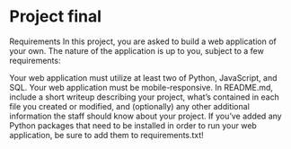 # Project final
Requirements
In this project, you are asked to build a web application of your own. The nature of the application is up to you, subject to a few requirements:

Your web application must utilize at least two of Python, JavaScript, and SQL.
Your web application must be mobile-responsive.
In README.md, include a short writeup describing your project, what’s contained in each file you created or modified, and (optionally) any other additional information the staff should know about your project.
If you’ve added any Python packages that need to be installed in order to run your web application, be sure to add them to requirements.txt!
